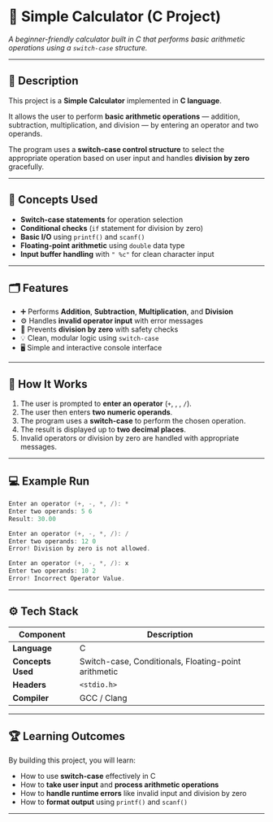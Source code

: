 # 🧮 Simple Calculator (C Project)

*A beginner-friendly calculator built in C that performs basic arithmetic operations using a `switch-case` structure.*

---

## 📘 Description

This project is a **Simple Calculator** implemented in **C language**.

It allows the user to perform **basic arithmetic operations** — addition, subtraction, multiplication, and division — by entering an operator and two operands.

The program uses a **switch-case control structure** to select the appropriate operation based on user input and handles **division by zero** gracefully.

---

## 🧠 Concepts Used

- **Switch-case statements** for operation selection
- **Conditional checks** (`if` statement for division by zero)
- **Basic I/O** using `printf()` and `scanf()`
- **Floating-point arithmetic** using `double` data type
- **Input buffer handling** with `" %c"` for clean character input

---

## 🗂️ Features

- ➕ Performs **Addition**, **Subtraction**, **Multiplication**, and **Division**
- ⚙️ Handles **invalid operator input** with error messages
- 🚫 Prevents **division by zero** with safety checks
- 💡 Clean, modular logic using `switch-case`
- 🖥️ Simple and interactive console interface

---

## 🧩 How It Works

1. The user is prompted to **enter an operator** (`+`, , , `/`).
2. The user then enters **two numeric operands**.
3. The program uses a **switch-case** to perform the chosen operation.
4. The result is displayed up to **two decimal places**.
5. Invalid operators or division by zero are handled with appropriate messages.

---

## 💻 Example Run

```c
Enter an operator (+, -, *, /): *
Enter two operands: 5 6
Result: 30.00

```

```c
Enter an operator (+, -, *, /): /
Enter two operands: 12 0
Error! Division by zero is not allowed.

```

```c
Enter an operator (+, -, *, /): x
Enter two operands: 10 2
Error! Incorrect Operator Value.

```

---

## ⚙️ Tech Stack

| Component | Description |
| --- | --- |
| **Language** | C |
| **Concepts Used** | Switch-case, Conditionals, Floating-point arithmetic |
| **Headers** | `<stdio.h>` |
| **Compiler** | GCC / Clang |

---

## 🏆 Learning Outcomes

By building this project, you will learn:

- How to use **switch-case** effectively in C
- How to **take user input** and **process arithmetic operations**
- How to **handle runtime errors** like invalid input and division by zero
- How to **format output** using `printf()` and `scanf()`

---